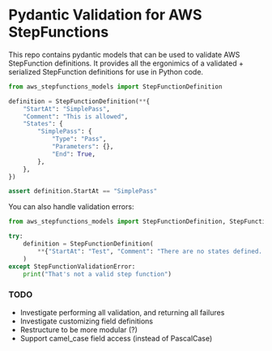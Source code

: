 # Pydantic Validation for AWS StepFunctions

This repo contains pydantic models that can be used to validate AWS StepFunction
definitions. It provides all the ergonimics of a validated + serialized
StepFunction definitions for use in Python code. 

```python
from aws_stepfunctions_models import StepFunctionDefinition

definition = StepFunctionDefinition(**{
    "StartAt": "SimplePass",
    "Comment": "This is allowed",
    "States": {
        "SimplePass": {
            "Type": "Pass",
            "Parameters": {},
            "End": True,
        },
    },
})

assert definition.StartAt == "SimplePass"
```

You can also handle validation errors:

```python
from aws_stepfunctions_models import StepFunctionDefinition, StepFunctionValidationError

try:
    definition = StepFunctionDefinition(
        **{"StartAt": "Test", "Comment": "There are no states defined...", "States": {}}
    )
except StepFunctionValidationError:
    print("That's not a valid step function")
```

### TODO
- Investigate performing all validation, and returning all failures
- Investigate customizing field definitions 
- Restructure to be more modular (?)
- Support camel_case field access (instead of PascalCase)
